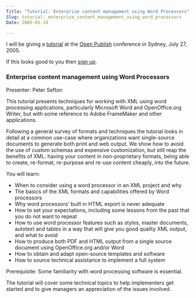 ```yaml
---
Title: "Tutorial: Enterprise content management using Word Processors"
Slug: tutorial:_enterprise_content_management_using_word_processors
Date: 2005-05-19

---
```

I will be giving a
[tutorial](http://www.openpublish.com.au/tutorials.html#5) at the [Open
Publish](http://www.openpublish.com.au) conference in Sydney, July 27,
2005.

If this looks good to you then [sign
up](http://www.openpublish.com.au/registration.asp).

### Enterprise content management using Word Processors

Presenter: Peter Sefton

This tutorial presents techniques for working with XML using word
processing applications, particularly Microsoft Word and OpenOffice.org
Writer, but with some reference to Adobe FrameMaker and other
applications.

Following a general survey of formats and techniques the tutorial looks
in detail at a common use-case where organizations want single-source
documents to generate both print and web output. We show how to avoid
the use of custom schemas and expensive customization, but still reap
the benefits of XML: having your content in non-proprietary formats,
being able to create, re-format, re-purpose and re-use content cheaply,
into the future.

You will learn:

-   When to consider using a word processor in an XML project and why
-   The basics of the XML formats and capabilities offered by Word
    processors
-   Why word processors' built in HTML export is never adequate
-   How to set your expectations, including some lessons from the past
    that you do not want to repeat
-   How to use word processor features such as styles, master documents,
    autotext and tables in a way that will give you good quality XML
    output, and what to avoid
-   How to produce both PDF and HTML output from a single source
    document using OpenOffice.org and/or Word
-   How to obtain and adapt open-source templates and software
-   How to source technical assistance to implement a full system

Prerequisite: Some familiarity with word processing software is
essential.

The tutorial will cover some technical topics to help implementers get
started and to give managers an appreciation of the issues involved.
